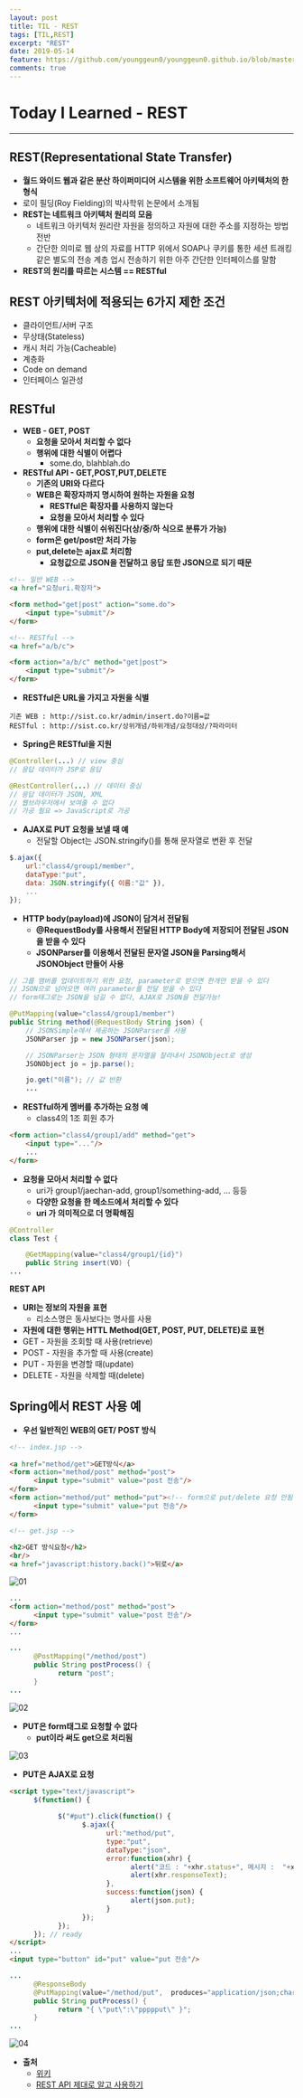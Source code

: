 ```yaml
---
layout: post
title: TIL - REST
tags: [TIL,REST]
excerpt: "REST"
date: 2019-05-14
feature: https://github.com/younggeun0/younggeun0.github.io/blob/master/_posts/img/til/til.png?raw=true
comments: true
---
```

 
# Today I Learned - REST

---

## REST(Representational State Transfer)

* **월드 와이드 웹과 같은 분산 하이퍼미디어 시스템을 위한 소프트웨어 아키텍처의 한 형식**
* 로이 필딩(Roy Fielding)의 박사학위 논문에서 소개됨
* **REST는 네트워크 아키텍처 원리의 모음**
  * 네트워크 아키텍처 원리란 자원을 정의하고 자원에 대한 주소를 지정하는 방법 전반
  * 간단한 의미로 웹 상의 자료를 HTTP 위에서 SOAP나 쿠키를 통한 세션 트래킹 같은 별도의 전송 계층 업시 전송하기 위한 아주 간단한 인터페이스를 말함
* **REST의 원리를 따르는 시스템 == RESTful**

## REST 아키텍처에 적용되는 6가지 제한 조건

* 클라이언트/서버 구조
* 무상태(Stateless)
* 캐시 처리 가능(Cacheable)
* 계층화
* Code on demand
* 인터페이스 일관성

## RESTful

* **WEB - GET, POST**
  * **요청을 모아서 처리할 수 없다**
  * **행위에 대한 식별이 어렵다**
    * some.do, blahblah.do
* **RESTful API - GET,POST,PUT,DELETE**
  * **기존의 URI와 다르다**
  * **WEB은 확장자까지 명시하여 원하는 자원을 요청**
    * **RESTful은 확장자를 사용하지 않는다**
    * **요청을 모아서 처리할 수 있다**
  * **행위에 대한 식별이 쉬워진다(상/중/하 식으로 분류가 가능)**
  * **form은 get/post만 처리 가능**
  * **put,delete는 ajax로 처리함**
    * **요청값으로 JSON을 전달하고 응답 또한 JSON으로 되기 때문**

```html
<!-- 일반 WEB -->
<a href="요청uri.확장자">

<form method="get|post" action="some.do">
    <input type="submit"/>
</form>

<!-- RESTful -->
<a href="a/b/c">

<form action="a/b/c" method="get|post">
    <input type="submit"/>
</form>
```

* **RESTful은 URL을 가지고 자원을 식별**

```
기존 WEB : http://sist.co.kr/admin/insert.do?이름=값
RESTful : http://sist.co.kr/상위개념/하위개념/요청대상/?파라미터
```

* **Spring은 RESTful을 지원**

```java
@Controller(...) // view 중심
// 응답 데이터가 JSP로 응답

@RestController(...) // 데이터 중심
// 응답 데이터가 JSON, XML
// 웹브라우저에서 보여줄 수 없다
// 가공 필요 => JavaScript로 가공
```

* **AJAX로 PUT 요청을 보낼 때 예**
  * 전달할 Object는 JSON.stringify()를 통해 문자열로 변환 후 전달

```javascript
$.ajax({
    url:"class4/group1/member",
    dataType:"put",
    data: JSON.stringify({ 이름:"값" }),
    ...
});
```

* **HTTP body(payload)에 JSON이 담겨서 전달됨**
  * **@RequestBody를 사용해서 전달된 HTTP Body에 저장되어 전달된 JSON을 받을 수 있다**
  * **JSONParser를 이용해서 전달된 문자열 JSON을 Parsing해서 JSONObject 만들어 사용**

```java
// 그룹 맴버를 업데이트하기 위한 요청, parameter로 받으면 한개만 받을 수 있다
// JSON으로 넘어오면 여러 parameter를 전달 받을 수 있다
// form태그로는 JSON을 넘길 수 없다, AJAX로 JSON을 전달가능!

@PutMapping(value="class4/group1/member")
public String method(@RequestBody String json) {
    // JSONSimple에서 제공하는 JSONParser를 사용
    JSONParser jp = new JSONParser(json);

    // JSONParser는 JSON 형태의 문자열을 잘라내서 JSONObject로 생성
    JSONObject jo = jp.parse();

    jo.get("이름"); // 값 반환
    ...
```

* **RESTful하게 멤버를 추가하는 요청 예**
  * class4의 1조 회원 추가

```html
<form action="class4/group1/add" method="get">
    <input type="..."/>
    ...
</form>
```

* **요청을 모아서 처리할 수 없다**
  * uri가 group1/jaechan-add, group1/something-add, ... 등등 
  * **다양한 요청을 한 메소드에서 처리할 수 있다**
  * **uri 가 의미적으로 더 명확해짐**

```java
@Controller
class Test {

    @GetMapping(value="class4/group1/{id}")
    public String insert(VO) {
...
```

**REST API**
* **URI는 정보의 자원을 표현**
  * 리소스명은 동사보다는 명사를 사용
* **자원에 대한 행위는 HTTL Method(GET, POST, PUT, DELETE)로 표현**
* GET - 자원을 조회할 때 사용(retrieve)
* POST - 자원을 추가할 때 사용(create)
* PUT - 자원을 변경할 때(update)
* DELETE - 자원을 삭제할 때(delete)

## Spring에서 REST 사용 예

* **우선 일반적인 WEB의 GET/ POST 방식**
  
```html
<!-- index.jsp -->
      
<a href="method/get">GET방식</a>
<form action="method/post" method="post">
      <input type="submit" value="post 전송"/>
</form>
<form action="method/put" method="put"><!-- form으로 put/delete 요청 안됨 -->
      <input type="submit" value="put 전송"/>
</form>
```

```html
<!-- get.jsp -->
      
<h2>GET 방식요청</h2>
<br/>
<a href="javascript:history.back()">뒤로</a>
```

![01](https://github.com/younggeun0/younggeun0.github.io/blob/master/_posts/img/til/REST/01.png?raw=true)

```html
...
<form action="method/post" method="post">
      <input type="submit" value="post 전송"/>
</form>
...
```

```java
...
      @PostMapping("/method/post")
      public String postProcess() {
            return "post";
      }
...
```

![02](https://github.com/younggeun0/younggeun0.github.io/blob/master/_posts/img/til/REST/02.png?raw=true)

* **PUT은 form태그로 요청할 수 없다**
    * **put이라 써도 get으로 처리됨**

![03](https://github.com/younggeun0/younggeun0.github.io/blob/master/_posts/img/til/REST/03.png?raw=true)

* **PUT은 AJAX로 요청**

```html
<script type="text/javascript">
      $(function() {
            
            $("#put").click(function() {
                  $.ajax({
                        url:"method/put",
                        type:"put",
                        dataType:"json",
                        error:function(xhr) {
                              alert("코드 : "+xhr.status+", 메시지 :  "+xhr.statusText);
                              alert(xhr.responseText);
                        },
                        success:function(json) {
                              alert(json.put);
                        }
                  });
            });
      }); // ready
</script>
...
<input type="button" id="put" value="put 전송"/>
```

```java
...
      @ResponseBody
      @PutMapping(value="/method/put",  produces="application/json;charset=UTF-8")
      public String putProcess() {
            return "{ \"put\":\"ppppput\" }";
      }
...
```

![04](https://github.com/younggeun0/younggeun0.github.io/blob/master/_posts/img/til/REST/04.png?raw=true)

* **출처**
  * [위키](https://ko.wikipedia.org/wiki/REST)
  * [REST API 제대로 알고 사용하기](https://meetup.toast.com/posts/92)
